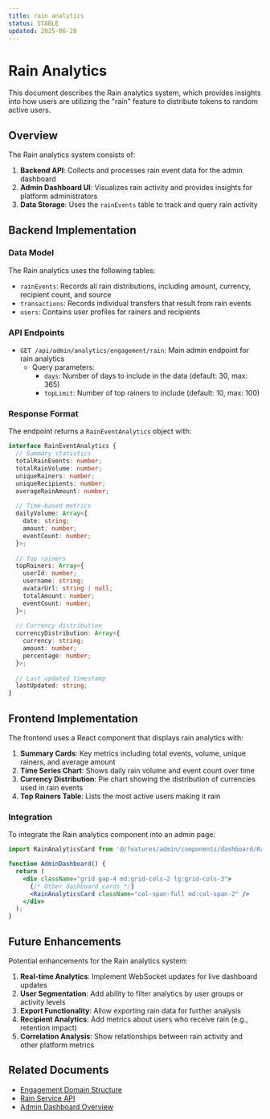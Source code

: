 ```yaml
---
title: rain analytics
status: STABLE
updated: 2025-06-28
---
```


# Rain Analytics

This document describes the Rain analytics system, which provides insights into how users are utilizing the "rain" feature to distribute tokens to random active users.

## Overview

The Rain analytics system consists of:

1. **Backend API**: Collects and processes rain event data for the admin dashboard
2. **Admin Dashboard UI**: Visualizes rain activity and provides insights for platform administrators
3. **Data Storage**: Uses the `rainEvents` table to track and query rain activity

## Backend Implementation

### Data Model

The Rain analytics uses the following tables:

- `rainEvents`: Records all rain distributions, including amount, currency, recipient count, and source
- `transactions`: Records individual transfers that result from rain events
- `users`: Contains user profiles for rainers and recipients

### API Endpoints

- `GET /api/admin/analytics/engagement/rain`: Main admin endpoint for rain analytics
  - Query parameters:
    - `days`: Number of days to include in the data (default: 30, max: 365)
    - `topLimit`: Number of top rainers to include (default: 10, max: 100)

### Response Format

The endpoint returns a `RainEventAnalytics` object with:

```typescript
interface RainEventAnalytics {
  // Summary statistics
  totalRainEvents: number;
  totalRainVolume: number;
  uniqueRainers: number;
  uniqueRecipients: number;
  averageRainAmount: number;
  
  // Time-based metrics
  dailyVolume: Array<{
    date: string;
    amount: number;
    eventCount: number;
  }>;
  
  // Top rainers
  topRainers: Array<{
    userId: number;
    username: string;
    avatarUrl: string | null;
    totalAmount: number;
    eventCount: number;
  }>;
  
  // Currency distribution
  currencyDistribution: Array<{
    currency: string;
    amount: number;
    percentage: number;
  }>;
  
  // Last updated timestamp
  lastUpdated: string;
}
```

## Frontend Implementation

The frontend uses a React component that displays rain analytics with:

1. **Summary Cards**: Key metrics including total events, volume, unique rainers, and average amount
2. **Time Series Chart**: Shows daily rain volume and event count over time
3. **Currency Distribution**: Pie chart showing the distribution of currencies used in rain events
4. **Top Rainers Table**: Lists the most active users making it rain

### Integration

To integrate the Rain analytics component into an admin page:

```jsx
import RainAnalyticsCard from '@/features/admin/components/dashboard/RainAnalyticsCard';

function AdminDashboard() {
  return (
    <div className="grid gap-4 md:grid-cols-2 lg:grid-cols-3">
      {/* Other dashboard cards */}
      <RainAnalyticsCard className="col-span-full md:col-span-2" />
    </div>
  );
}
```

## Future Enhancements

Potential enhancements for the Rain analytics system:

1. **Real-time Analytics**: Implement WebSocket updates for live dashboard updates
2. **User Segmentation**: Add ability to filter analytics by user groups or activity levels
3. **Export Functionality**: Allow exporting rain data for further analysis
4. **Recipient Analytics**: Add metrics about users who receive rain (e.g., retention impact)
5. **Correlation Analysis**: Show relationships between rain activity and other platform metrics

## Related Documents

- [Engagement Domain Structure](../architecture/engagement-domain.md)
- [Rain Service API](../api/rain-service.md)
- [Admin Dashboard Overview](../admin/dashboard.md) 